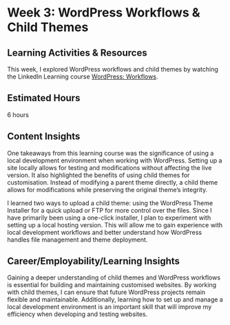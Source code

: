 # **Week 3: WordPress Workflows & Child Themes**

## **Learning Activities & Resources**  
This week, I explored WordPress workflows and child themes by watching the LinkedIn Learning course [WordPress: Workflows](https://www.linkedin.com/learning/wordpress-workflows-2015/adding-your-new-child-theme-to-a-live-site-on-the-web?autoSkip=true&resume=false&u=2223545). 

## **Estimated Hours**  
6 hours

## **Content Insights**  
One takeaways from this learning course was the significance of using a local development environment when working with WordPress. Setting up a site locally allows for testing and modifications without affecting the live version. It also highlighted the benefits of using child themes for customisation. Instead of modifying a parent theme directly, a child theme allows for modifications while preserving the original theme’s integrity.  

I learned two ways to upload a child theme: using the WordPress Theme Installer for a quick upload or FTP for more control over the files. Since I have primarily been using a one-click installer, I plan to experiment with setting up a local hosting version. This will allow me to gain experience with local development workflows and better understand how WordPress handles file management and theme deployment.  

## **Career/Employability/Learning Insights**  
Gaining a deeper understanding of child themes and WordPress workflows is essential for building and maintaining customised websites. By working with child themes, I can ensure that future WordPress projects remain flexible and maintainable. Additionally, learning how to set up and manage a local development environment is an important skill that will improve my efficiency when developing and testing websites.   

